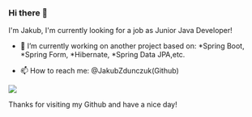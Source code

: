 ### Hi there 👋
I'm Jakub, I'm currently looking for a job as Junior Java Developer!

- 🔭 I’m currently working on another project based on:
    *Spring Boot,
    *Spring Form,
    *Hibernate,
    *Spring Data JPA,etc.
    
- 📫 How to reach me: @JakubZdunczuk(Github)

![](https://komarev.com/ghpvc/?username=JakubZdunczuk&color=blue)

Thanks for visiting my Github and have a nice day!
